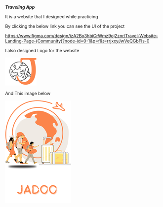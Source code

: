 ***Traveling App***

It is a website that I designed while practicing


By clicking the below link you can see the UI of the project


https://www.figma.com/design/izA2Bo3hbiCrWmz9oj2znr/Travel-Website-Landing-Page-(Community)?node-id=0-1&p=f&t=rrjxxyJwVeQGbFIs-0


I also designed Logo for the website


![Logo](https://github.com/rizul2613/Rizul_portfolio/blob/main/_Practice.png)


And This image below

![Image](https://github.com/rizul2613/Rizul_portfolio/blob/main/travelling_website.png)
